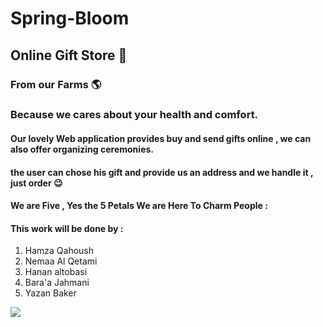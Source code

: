 # Spring-Bloom
## Online Gift Store 💐
### From our Farms 🌎
### Because we cares about your health and comfort.
#### Our lovely Web application  provides buy and send gifts online , we can  also  offer organizing ceremonies.
#### the user can chose his gift and provide us an address and we handle it , just order 😉

#### We are Five , Yes the 5 Petals We are Here To Charm People :
#### This work will be done by :
1. Hamza Qahoush
2. Nemaa Al Qetami
3. Hanan altobasi
4. Bara'a Jahmani
5. Yazan Baker

![](https://miro.medium.com/max/10846/1*c4PwAk-scwsmIsgonBgqYA.jpeg)



